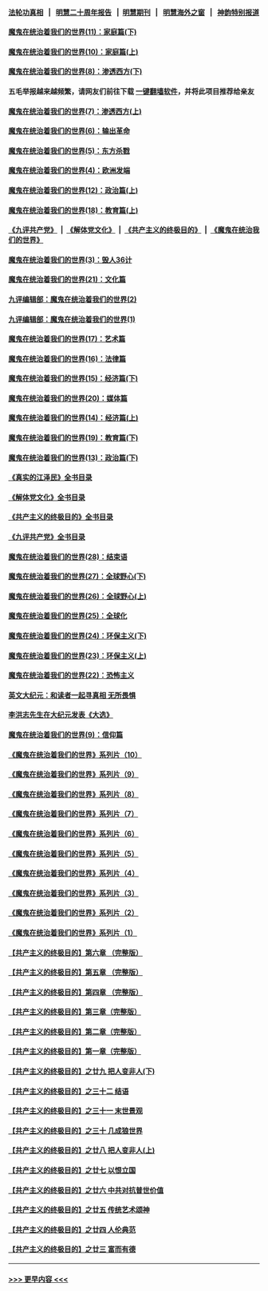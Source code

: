 #### [法轮功真相](https://github.com/gfw-breaker/truth/blob/master/README.md?t=0) &nbsp;&nbsp;|&nbsp;&nbsp; [明慧二十周年报告](https://github.com/gfw-breaker/mh-reports/blob/master/README.md?t=0) &nbsp;&nbsp;|&nbsp;&nbsp;[明慧期刊](https://github.com/gfw-breaker/mh-qikan) &nbsp;&nbsp;|&nbsp;&nbsp; [明慧海外之窗](https://github.com/gfw-breaker/mh-news/blob/master/README.md?t=0) &nbsp;&nbsp;|&nbsp;&nbsp; [神韵特别报道](https://github.com/gfw-breaker/mh-news/blob/master/shenyun.md?t=0)
#### [魔鬼在统治着我们的世界(11)：家庭篇(下)](../pages/nsc422/n10440961.md?t=12030703) 
#### [魔鬼在统治着我们的世界(10)：家庭篇(上)](../pages/nsc422/n10435448.md?t=12030703) 
#### [魔鬼在统治着我们的世界(8)：渗透西方(下)](../pages/nsc422/n10429603.md?t=12030703) 
#### 五毛举报越来越频繁，请网友们前往下载 [一键翻墙软件](https://github.com/gfw-breaker/ssr-accounts)，并将此项目推荐给亲友
#### [魔鬼在统治着我们的世界(7)：渗透西方(上)](../pages/nsc422/n10426013.md?t=12030703) 
#### [魔鬼在统治着我们的世界(6)：输出革命](../pages/nsc422/n10421536.md?t=12030703) 
#### [魔鬼在统治着我们的世界(5)：东方杀戮](../pages/nsc422/n10417707.md?t=12030703) 
#### [魔鬼在统治着我们的世界(4)：欧洲发端](../pages/nsc422/n10414890.md?t=12030703) 
#### [魔鬼在统治着我们的世界(12)：政治篇(上)](../pages/nsc422/n10444576.md?t=12030703) 
#### [魔鬼在统治着我们的世界(18)：教育篇(上)](../pages/nsc422/n10526970.md?t=12030703) 
#### [《九评共产党》](https://github.com/begood0513/9ping.md/blob/master/README.md) &nbsp;|&nbsp; [《解体党文化》](../../../../jtdwh.md/blob/master/README.md)  &nbsp;|&nbsp; [《共产主义的终极目的》](../../../../gczydzjmd.md/blob/master/README.md) &nbsp;|&nbsp; [《魔鬼在统治我们的世界》](../../../../mgztzwmdsj.md/blob/master/README.md) 
#### [魔鬼在统治着我们的世界(3)：毁人36计](../pages/nsc422/n10411583.md?t=12030703) 
#### [魔鬼在统治着我们的世界(21)：文化篇](../pages/nsc422/n10597706.md?t=12030703) 
#### [九评编辑部：魔鬼在统治着我们的世界(2)](../pages/nsc422/n10410036.md?t=12030703) 
#### [九评编辑部：魔鬼在统治着我们的世界(1)](../pages/nsc422/n10406825.md?t=12030703) 
#### [魔鬼在统治着我们的世界(17)：艺术篇](../pages/nsc422/n10499093.md?t=12030703) 
#### [魔鬼在统治着我们的世界(16)：法律篇](../pages/nsc422/n10485969.md?t=12030703) 
#### [魔鬼在统治着我们的世界(15)：经济篇(下)](../pages/nsc422/n10469975.md?t=12030703) 
#### [魔鬼在统治着我们的世界(20)：媒体篇](../pages/nsc422/n10586579.md?t=12030703) 
#### [魔鬼在统治着我们的世界(14)：经济篇(上)](../pages/nsc422/n10457370.md?t=12030703) 
#### [魔鬼在统治着我们的世界(19)：教育篇(下)](../pages/nsc422/n10564808.md?t=12030703) 
#### [魔鬼在统治着我们的世界(13)：政治篇(下)](../pages/nsc422/n10448270.md?t=12030703) 
#### [《真实的江泽民》全书目录](../pages/nsc422/n13721399.md?t=12030703) 
#### [《解体党文化》全书目录](../pages/nsc422/n13721157.md?t=12030703) 
#### [《共产主义的终极目的》全书目录](../pages/nsc422/n13721048.md?t=12030703) 
#### [《九评共产党》全书目录](../pages/nsc422/n13708085.md?t=12030703) 
#### [魔鬼在统治着我们的世界(28)：结束语](../pages/nsc422/n10936246.md?t=12030703) 
#### [魔鬼在统治着我们的世界(27)：全球野心(下)](../pages/nsc422/n10928319.md?t=12030703) 
#### [魔鬼在统治着我们的世界(26)：全球野心(上)](../pages/nsc422/n10900318.md?t=12030703) 
#### [魔鬼在统治着我们的世界(25)：全球化](../pages/nsc422/n10788205.md?t=12030703) 
#### [魔鬼在统治着我们的世界(24)：环保主义(下)](../pages/nsc422/n10695307.md?t=12030703) 
#### [魔鬼在统治着我们的世界(23)：环保主义(上)](../pages/nsc422/n10688613.md?t=12030703) 
#### [魔鬼在统治着我们的世界(22)：恐怖主义](../pages/nsc422/n10614727.md?t=12030703) 
#### [英文大纪元：和读者一起寻真相 无所畏惧](../pages/nsc422/n12542027.md?t=12030703) 
#### [李洪志先生在大纪元发表《大选》](../pages/nsc422/n12534746.md?t=12030703) 
#### [魔鬼在统治着我们的世界(9)：信仰篇](../pages/nsc422/n10432159.md?t=12030703) 
#### [《魔鬼在统治着我们的世界》系列片（10）](../pages/nsc422/n12292670.md?t=12030703) 
#### [《魔鬼在统治着我们的世界》系列片（9）](../pages/nsc422/n12290859.md?t=12030703) 
#### [《魔鬼在统治着我们的世界》系列片（8）](../pages/nsc422/n12287445.md?t=12030703) 
#### [《魔鬼在统治着我们的世界》系列片（7）](../pages/nsc422/n12283425.md?t=12030703) 
#### [《魔鬼在统治着我们的世界》系列片（6）](../pages/nsc422/n12282314.md?t=12030703) 
#### [《魔鬼在统治着我们的世界》系列片（5）](../pages/nsc422/n12281419.md?t=12030703) 
#### [《魔鬼在统治着我们的世界》系列片（4）](../pages/nsc422/n12274024.md?t=12030703) 
#### [《魔鬼在统治着我们的世界》系列片（3）](../pages/nsc422/n12271322.md?t=12030703) 
#### [《魔鬼在统治着我们的世界》系列片（2）](../pages/nsc422/n12269049.md?t=12030703) 
#### [《魔鬼在统治着我们的世界》系列片（1）](../pages/nsc422/n12267575.md?t=12030703) 
#### [【共产主义的终极目的】第六章 （完整版）](../pages/nsc422/n11428913.md?t=12030703) 
#### [【共产主义的终极目的】第五章 （完整版）](../pages/nsc422/n11428912.md?t=12030703) 
#### [【共产主义的终极目的】第四章 （完整版）](../pages/nsc422/n11428907.md?t=12030703) 
#### [【共产主义的终极目的】第三章（完整版）](../pages/nsc422/n11428848.md?t=12030703) 
#### [【共产主义的终极目的】第二章（完整版）](../pages/nsc422/n11428831.md?t=12030703) 
#### [【共产主义的终极目的】第一章（完整版）](../pages/nsc422/n11417651.md?t=12030703) 
#### [【共产主义的终极目的】之廿九 把人变非人(下)](../pages/nsc422/n11344140.md?t=12030703) 
#### [【共产主义的终极目的】之三十二 结语](../pages/nsc422/n11360535.md?t=12030703) 
#### [【共产主义的终极目的】之三十一 末世景观](../pages/nsc422/n11351129.md?t=12030703) 
#### [【共产主义的终极目的】之三十 几成狼世界](../pages/nsc422/n11348280.md?t=12030703) 
#### [【共产主义的终极目的】之廿八 把人变非人(上)](../pages/nsc422/n11340492.md?t=12030703) 
#### [【共产主义的终极目的】之廿七 以恨立国](../pages/nsc422/n11336944.md?t=12030703) 
#### [【共产主义的终极目的】之廿六 中共对抗普世价值](../pages/nsc422/n11324785.md?t=12030703) 
#### [【共产主义的终极目的】之廿五 传统艺术颂神](../pages/nsc422/n11296396.md?t=12030703) 
#### [【共产主义的终极目的】之廿四 人伦典范](../pages/nsc422/n11296397.md?t=12030703) 
#### [【共产主义的终极目的】之廿三 富而有德](../pages/nsc422/n11283598.md?t=12030703) 

----
#### [ >>> 更早内容 <<< ](../indexes/nsc422-earlier.md)
